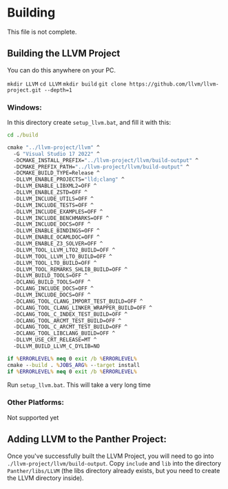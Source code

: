# Building

This file is not complete.


## Building the LLVM Project
You can do this anywhere on your PC.

`mkdir LLVM`
`cd LLVM`
`mkdir build`
`git clone https://github.com/llvm/llvm-project.git --depth=1`


### Windows:
In this directory create `setup_llvm.bat`, and fill it with this:

```bat
cd ./build

cmake "../llvm-project/llvm" ^
  -G "Visual Studio 17 2022" ^
  -DCMAKE_INSTALL_PREFIX="../llvm-project/llvm/build-output" ^
  -DCMAKE_PREFIX_PATH="../llvm-project/llvm/build-output" ^
  -DCMAKE_BUILD_TYPE=Release ^
  -DLLVM_ENABLE_PROJECTS="lld;clang" ^
  -DLLVM_ENABLE_LIBXML2=OFF ^
  -DLLVM_ENABLE_ZSTD=OFF ^
  -DLLVM_INCLUDE_UTILS=OFF ^
  -DLLVM_INCLUDE_TESTS=OFF ^
  -DLLVM_INCLUDE_EXAMPLES=OFF ^
  -DLLVM_INCLUDE_BENCHMARKS=OFF ^
  -DLLVM_INCLUDE_DOCS=OFF ^
  -DLLVM_ENABLE_BINDINGS=OFF ^
  -DLLVM_ENABLE_OCAMLDOC=OFF ^
  -DLLVM_ENABLE_Z3_SOLVER=OFF ^
  -DLLVM_TOOL_LLVM_LTO2_BUILD=OFF ^
  -DLLVM_TOOL_LLVM_LTO_BUILD=OFF ^
  -DLLVM_TOOL_LTO_BUILD=OFF ^
  -DLLVM_TOOL_REMARKS_SHLIB_BUILD=OFF ^
  -DLLVM_BUILD_TOOLS=OFF ^
  -DCLANG_BUILD_TOOLS=OFF ^
  -DCLANG_INCLUDE_DOCS=OFF ^
  -DLLVM_INCLUDE_DOCS=OFF ^
  -DCLANG_TOOL_CLANG_IMPORT_TEST_BUILD=OFF ^
  -DCLANG_TOOL_CLANG_LINKER_WRAPPER_BUILD=OFF ^
  -DCLANG_TOOL_C_INDEX_TEST_BUILD=OFF ^
  -DCLANG_TOOL_ARCMT_TEST_BUILD=OFF ^
  -DCLANG_TOOL_C_ARCMT_TEST_BUILD=OFF ^
  -DCLANG_TOOL_LIBCLANG_BUILD=OFF ^
  -DLLVM_USE_CRT_RELEASE=MT ^
  -DLLVM_BUILD_LLVM_C_DYLIB=NO

if %ERRORLEVEL% neq 0 exit /b %ERRORLEVEL%
cmake --build . %JOBS_ARG% --target install
if %ERRORLEVEL% neq 0 exit /b %ERRORLEVEL%
```

Run `setup_llvm.bat`. This will take a very long time

### Other Platforms:
Not supported yet


## Adding LLVM to the Panther Project:
Once you've successfully built the LLVM Project, you will need to go into `./llvm-project/llvm/build-output`. Copy `include` and `lib` into the directory `Panther/libs/LLVM` (the libs directory already exists, but you need to create the LLVM directory inside).


